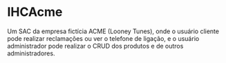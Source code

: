 # IHCAcme
Um SAC da empresa fictícia ACME (Looney Tunes), onde o usuário cliente pode realizar reclamações ou ver o telefone de ligação, e o usuário administrador pode realizar o CRUD dos produtos e de outros administradores.
